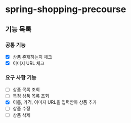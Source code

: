 # spring-shopping-precourse

## 기능 목록
### 공통 기능
- [x] 상품 존재하는지 체크
- [x] 이미지 URL 체크

### 요구 사항 기능
-[ ] 상품 목록 조회
- [ ] 특정 상품 목록 조회
- [x] 이름, 가격, 이미지 URL을 입력받아 상품 추가 
- [ ] 상품 수정
- [ ] 상품 삭제